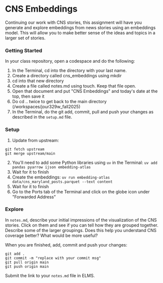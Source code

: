 # CNS Embeddings

Continuing our work with CNS stories, this assignment will have you generate and explore embeddings from news stories using an embeddings model. This will allow you to make better sense of the ideas and topics in a larger set of stories.

### Getting Started

In your class repository, open a codespace and do the following:

1. In the Terminal, cd into the directory with your last name.
2. Create a directory called cns_embeddings using mkdir
3. cd into that new directory
4. Create a file called notes.md using touch. Keep that file open.
5. Open that document and put "CNS Embeddings" and today's date at the top, then save it
6. Do cd .. twice to get back to the main directory (/workspaces/jour329w_fall2025)
7. In the Terminal, do the git add, commit, pull and push your changes as described in the `setup.md` file.

### Setup

1. Update from upstream: 

```{bash}
git fetch upstream
git merge upstream/main
```

2. You'll need to add some Python libraries using `uv` in the Terminal: `uv add pandas pyarrow ijson embedding-atlas`
3. Wait for it to finish
4. Create the embeddings: `uv run embedding-atlas data/cns_maryland_posts.parquet --text content`
5. Wait for it to finish
6. Go to the Ports tab of the Terminal and click on the globe icon under "Forwarded Address"

### Explore

In `notes.md`, describe your initial impressions of the visualization of the CNS stories. Click on them and see if you can tell how they are grouped together. Describe some of the larger groupings. Does this help you understand CNS coverage better? What would be more useful?

When you are finished, add, commit and push your changes:

```{bash}
git add .
git commit -m "replace with your commit msg"
git pull origin main
git push origin main
```

Submit the link to your `notes.md` file in ELMS.